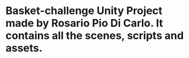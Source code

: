 Basket-challenge Unity Project made by Rosario Pio Di Carlo.
It contains all the scenes, scripts and assets.
===

